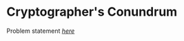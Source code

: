 Cryptographer's Conundrum
=============
Problem statement
_[here](https://open.kattis.com/problems/conundrum)_